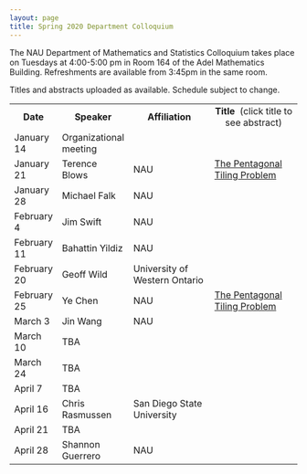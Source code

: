 ```yaml
---
layout: page
title: Spring 2020 Department Colloquium
---
```


The NAU Department of Mathematics and Statistics Colloquium takes place on Tuesdays at 4:00-5:00 pm in Room 164 of the Adel Mathematics Building. Refreshments are available from 3:45pm in the same room.

Titles and abstracts uploaded as available.  Schedule subject to change.

<table width="100%" align="center">
<tbody>
<tr>
<td width="15%">
<center>
  <b>Date</b>
</center></td>

<td width="20%">
<center>
  <b>Speaker</b>
</center></td>

<td>
<center>
  <b>Affiliation</b>
</center></td>

<td>
<center>
  <b>Title&nbsp;</b> (click title to see abstract)
</center></td>
</tr>

<tr>
<td>January 14</td>
<td>Organizational meeting</td>
<td></td>
<td></td>
</tr>

<tr>
<td>January 21</td>
<td>Terence Blows</td>
<td>NAU</td>
<td><a href="{{ site.baseurl }}/colloquium_files/ColloquiumFlyer_200121.pdf">The Pentagonal Tiling Problem</a></td>
</tr>


<tr>
<td>January 28</td>
<td>Michael Falk</td>
<td>NAU</td>
<td><a href="{{ site.baseurl }}/colloquium_files/ColloquiumFlyer_200128.pdf"></a></td>
</tr>


<tr>
<td>February 4</td>
<td>Jim Swift</td>
<td>NAU</td>
<td><a href="{{ site.baseurl }}/colloquium_files/ColloquiumFlyer_200204.pdf"></a></td>
</tr>


<tr>
<td>February 11</td>
<td>Bahattin Yildiz</td>
<td>NAU</td>
<td><a href="{{ site.baseurl }}/colloquium_files/ColloquiumFlyer_2002011.pdf"></a></td>
</tr>


<tr>
<td>February 20</td>
<td>Geoff Wild</td>
<td>University of Western Ontario</td>
<td><a href="{{ site.baseurl }}/colloquium_files/ColloquiumFlyer_200218.pdf"></a></td>
</tr>


<tr>
<td>February 25</td>
<td>Ye Chen</td>
<td>NAU</td>
<td><a href="{{ site.baseurl }}/colloquium_files/ColloquiumFlyer_200225.pdf">The Pentagonal Tiling Problem</a></td>
</tr>


<tr>
<td>March 3</td>
<td>Jin Wang</td>
<td>NAU</td>
<td><a href="{{ site.baseurl }}/colloquium_files/ColloquiumFlyer_200303.pdf"></a></td>
</tr>


<tr>
<td>March 10</td>
<td>TBA</td>
<td></td>
<td><a href="{{ site.baseurl }}/colloquium_files/ColloquiumFlyer_200310.pdf"></a></td>
</tr>


<tr>
<td>March 24</td>
<td>TBA</td>
<td></td>
<td><a href="{{ site.baseurl }}/colloquium_files/ColloquiumFlyer_200324.pdf"></a></td>
</tr>


<tr>
<td>April 7</td>
<td>TBA</td>
<td></td>
<td><a href="{{ site.baseurl }}/colloquium_files/ColloquiumFlyer_200407.pdf"></a></td>
</tr>


<tr>
<td>April 16</td>
<td>Chris Rasmussen</td>
<td>San Diego State University</td>
<td><a href="{{ site.baseurl }}/colloquium_files/ColloquiumFlyer_200414.pdf"></a></td>
</tr>


<tr>
<td>April 21</td>
<td>TBA</td>
<td></td>
<td><a href="{{ site.baseurl }}/colloquium_files/ColloquiumFlyer_200121.pdf"></a></td>
</tr>


<tr>
<td>April 28</td>
<td>Shannon Guerrero</td>
<td>NAU</td>
<td><a href="{{ site.baseurl }}/colloquium_files/ColloquiumFlyer_200428.pdf"></a></td>
</tr>







</tbody>
</table>

